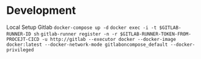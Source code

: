 # Development

Local Setup Gitlab
```docker-compose up -d```
```docker exec -i -t $GITLAB-RUNNER-ID sh```
```gitlab-runner register -n -r $GITLAB-RUNNER-TOKEN-FROM-PROCEJT-CICD -u http://gitlab --executor docker --docker-image docker:latest --docker-network-mode gitlaboncompose_default --docker-privileged```
